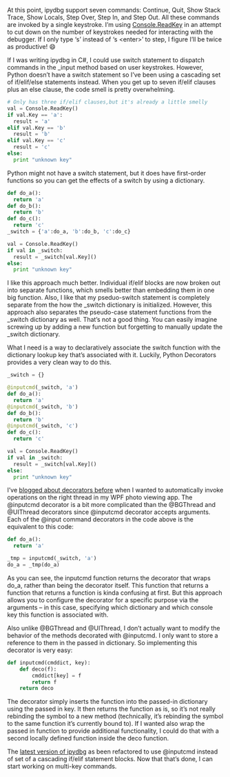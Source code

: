At this point, ipydbg support seven commands: Continue, Quit, Show Stack
Trace, Show Locals, Step Over, Step In, and Step Out. All these commands
are invoked by a single keystroke. I’m using
[Console.ReadKey](http://msdn.microsoft.com/en-us/library/system.console.readkey.aspx)
in an attempt to cut down on the number of keystrokes needed for
interacting with the debugger. If I only type ‘s’ instead of ‘s
\<enter\>’ to step, I figure I’ll be twice as productive!
:smile:

If I was writing ipydbg in C\#, I could use switch statement to dispatch
commands in the \_input method based on user keystrokes. However, Python
doesn’t have a switch statement so I’ve been using a cascading set of
if/elif/else statements instead. When you get up to seven if/elif
clauses plus an else clause, the code smell is pretty overwhelming.

``` python
# Only has three if/elif clauses,but it's already a little smelly
val = Console.ReadKey()
if val.Key == 'a':  
  result = 'a'  
elif val.Key == 'b'  
  result = 'b'  
elif val.Key == 'c'  
  result = 'c'  
else:  
  print "unknown key"
```

Python might not have a switch statement, but it does have first-order
functions so you can get the effects of a switch by using a dictionary.

``` python
def do_a():
  return 'a'
def do_b():
  return 'b'
def do_c():
  return 'c'
_switch = {'a':do_a, 'b':do_b, 'c':do_c}

val = Console.ReadKey()
if val in _switch:
  result = _switch[val.Key]()
else:
  print "unknown key"
```

I like this approach much better. Individual if/elif blocks are now
broken out into separate functions, which smells better than embedding
them in one big function. Also, I like that my pseduo-switch statement
is completely separate from the how the \_switch dictionary is
initialized. However, this approach also separates the pseudo-case
statement functions from the \_switch dictionary as well. That’s not a
good thing. You can easily imagine screwing up by adding a new function
but forgetting to manually update the \_switch dictionary.

What I need is a way to declaratively associate the switch function with
the dictionary lookup key that’s associated with it. Luckily, Python
Decorators provides a very clean way to do this.

``` python
_switch = {}

@inputcmd(_switch, 'a')
def do_a():
  return 'a'
@inputcmd(_switch, 'b')
def do_b():
  return 'b'
@inputcmd(_switch, 'c')
def do_c():
  return 'c'

val = Console.ReadKey()
if val in _switch:  
  result = _switch[val.Key]()  
else:  
  print "unknown key"
```

I’ve [blogged about decorators
before](http://devhawk.net/2008/11/19/ironpython-and-wpf-part-4-background-processing/)
when I wanted to automatically invoke operations on the right thread in
my WPF photo viewing app. The @inputcmd decorator is a bit more
complicated than the @BGThread and @UIThread decorators since @inputcmd
decorator accepts arguments. Each of the @input command decorators in
the code above is the equivalent to this code:

``` python
def do_a():
  return 'a'
```

``` python
_tmp = inputcmd(_switch, 'a')
do_a = _tmp(do_a)
```

As you can see, the inputcmd function returns the decorator that wraps
do\_a, rather than being the decorator itself. This function that
returns a function that returns a function is kinda confusing at first.
But this approach allows you to configure the decorator for a specific
purpose via the arguments – in this case, specifying which dictionary
and which console key this function is associated with.

Also unlike @BGThread and @UIThread, I don’t actually want to modify the
behavior of the methods decorated with @inputcmd. I only want to store a
reference to them in the passed in dictionary. So implementing this
decorator is very easy:

``` python
def inputcmd(cmddict, key):
    def deco(f):
        cmddict[key] = f
        return f  
    return deco
```

The decorator simply inserts the function into the passed-in dictionary
using the passed in key. It then returns the function as is, so it’s not
really rebinding the symbol to a new method (technically, it’s rebinding
the symbol to the same function it’s currently bound to). If I wanted
also wrap the passed in function to provide additional functionality, I
could do that with a second locally defined function inside the deco
function.

The [latest version of
ipydbg](http://github.com/devhawk/ipydbg/tree/9dd12dadb79469ceac57b84b8adb1b0b531337c4)
as been refactored to use @inputcmd instead of set of a cascading
if/elif statement blocks. Now that that’s done, I can start working on
multi-key commands.

